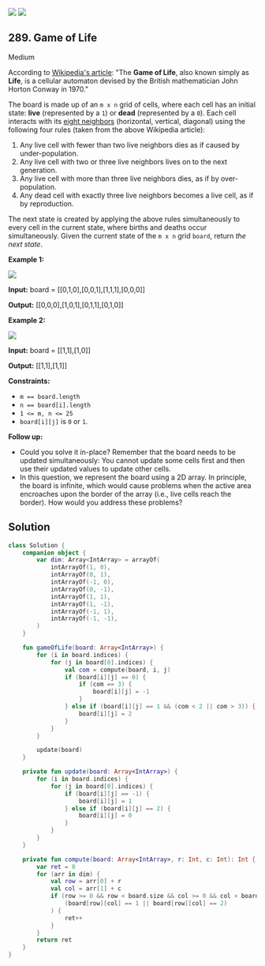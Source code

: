 [![](https://img.shields.io/github/stars/LeetCode-Top-Interview-150/LeetCode-Top-Interview-150?label=Stars&style=flat-square)](https://github.com/LeetCode-Top-Interview-150/LeetCode-Top-Interview-150)
[![](https://img.shields.io/github/forks/LeetCode-Top-Interview-150/LeetCode-Top-Interview-150?label=Fork%20me%20on%20GitHub%20&style=flat-square)](https://github.com/LeetCode-Top-Interview-150/LeetCode-Top-Interview-150/fork)

## 289\. Game of Life

Medium

According to [Wikipedia's article](https://en.wikipedia.org/wiki/Conway%27s_Game_of_Life): "The **Game of Life**, also known simply as **Life**, is a cellular automaton devised by the British mathematician John Horton Conway in 1970."

The board is made up of an `m x n` grid of cells, where each cell has an initial state: **live** (represented by a `1`) or **dead** (represented by a `0`). Each cell interacts with its [eight neighbors](https://en.wikipedia.org/wiki/Moore_neighborhood) (horizontal, vertical, diagonal) using the following four rules (taken from the above Wikipedia article):

1.  Any live cell with fewer than two live neighbors dies as if caused by under-population.
2.  Any live cell with two or three live neighbors lives on to the next generation.
3.  Any live cell with more than three live neighbors dies, as if by over-population.
4.  Any dead cell with exactly three live neighbors becomes a live cell, as if by reproduction.

The next state is created by applying the above rules simultaneously to every cell in the current state, where births and deaths occur simultaneously. Given the current state of the `m x n` grid `board`, return _the next state_.

**Example 1:**

![](https://assets.leetcode.com/uploads/2020/12/26/grid1.jpg)

**Input:** board = \[\[0,1,0],[0,0,1],[1,1,1],[0,0,0]]

**Output:** [[0,0,0],[1,0,1],[0,1,1],[0,1,0]]

**Example 2:**

![](https://assets.leetcode.com/uploads/2020/12/26/grid2.jpg)

**Input:** board = \[\[1,1],[1,0]]

**Output:** [[1,1],[1,1]]

**Constraints:**

*   `m == board.length`
*   `n == board[i].length`
*   `1 <= m, n <= 25`
*   `board[i][j]` is `0` or `1`.

**Follow up:**

*   Could you solve it in-place? Remember that the board needs to be updated simultaneously: You cannot update some cells first and then use their updated values to update other cells.
*   In this question, we represent the board using a 2D array. In principle, the board is infinite, which would cause problems when the active area encroaches upon the border of the array (i.e., live cells reach the border). How would you address these problems?

## Solution

```kotlin
class Solution {
    companion object {
        var dim: Array<IntArray> = arrayOf(
            intArrayOf(1, 0),
            intArrayOf(0, 1),
            intArrayOf(-1, 0),
            intArrayOf(0, -1),
            intArrayOf(1, 1),
            intArrayOf(1, -1),
            intArrayOf(-1, 1),
            intArrayOf(-1, -1),
        )
    }

    fun gameOfLife(board: Array<IntArray>) {
        for (i in board.indices) {
            for (j in board[0].indices) {
                val com = compute(board, i, j)
                if (board[i][j] == 0) {
                    if (com == 3) {
                        board[i][j] = -1
                    }
                } else if (board[i][j] == 1 && (com < 2 || com > 3)) {
                    board[i][j] = 2
                }
            }
        }

        update(board)
    }

    private fun update(board: Array<IntArray>) {
        for (i in board.indices) {
            for (j in board[0].indices) {
                if (board[i][j] == -1) {
                    board[i][j] = 1
                } else if (board[i][j] == 2) {
                    board[i][j] = 0
                }
            }
        }
    }

    private fun compute(board: Array<IntArray>, r: Int, c: Int): Int {
        var ret = 0
        for (arr in dim) {
            val row = arr[0] + r
            val col = arr[1] + c
            if (row >= 0 && row < board.size && col >= 0 && col < board[0].size &&
                (board[row][col] == 1 || board[row][col] == 2)
            ) {
                ret++
            }
        }
        return ret
    }
}
```
